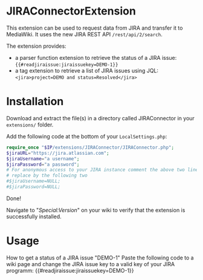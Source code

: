 JIRAConnectorExtension
======================

This extension can be used to request data from JIRA and transfer it to MediaWiki. It uses the new JIRA REST API `/rest/api/2/search`.

The extension provides:
* a parser function extension to retrieve the status of a JIRA issue: 
`{{#readjiraissue:jiraissuekey=DEMO-1}}`
* a tag extension to retrieve a list of JIRA issues using JQL: 
`<jira>project=DEMO and status=Resolved</jira>`

# Installation
Download and extract the file(s) in a directory called JIRAConnector in your `extensions/` folder. 

Add the following code at the bottom of your `LocalSettings.php`:
```php
require_once "$IP/extensions/JIRAConnector/JIRAConnector.php";
$jiraURL="https://jira.atlassian.com";
$jiraUsername="a username";
$jiraPassword="a password";
# For anonymous access to your JIRA instance comment the above two lines and
# replace by the following two
#$jiraUsername=NULL;
#$jiraPassword=NULL;
```
Done! 

Navigate to "*Special:Version*" on your wiki to verify that the extension is successfully installed.

# Usage
How to get a status of a JIRA issue "DEMO-1"
Paste the following code to a wiki page and change the JIRA issue key to a valid key of your JIRA programm:
{{#readjiraissue:jiraissuekey=DEMO-1}}
